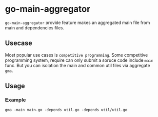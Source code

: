 # go-main-aggregator

`go-main-aggregator` provide feature makes an aggregated main file from main and dependencies files.

## Usecase

Most popular use cases is `competitive programming`. Some competitive programming system, require can only submit a soruce code include `main` func. But you can isolation the main and common util files via aggregate `gma`.

## Usage

### Example

```
gma -main main.go -depends util.go -depends util/util.go
```

